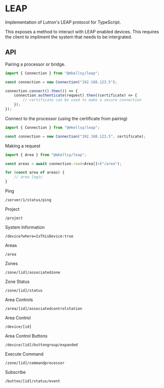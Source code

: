 # LEAP

Implementation of Lutron's LEAP protocol for TypeScript.

This exposes a method to interact with LEAP enabled devices. This requires the client to impliment the system that needs to be intergrated.

## API

Pairing a processor or bridge.

```js
import { Connection } from "@mkellsy/leap";

const connection = new Connection("192.168.123.5");

connection.connect().then(() => {
    connection.authenticate(request).then((certificate) => {
        // certificate can be used to make a secure connection
    });
});
```

Connect to the processor (using the certificate from pairing)

```js
import { Connection } from "@mkellsy/leap";

const connection = new Connection("192.168.123.5", certificate);
```

Making a request

```js
import { Area } from "@mkellsy/leap";

const areas = await connection.read<Area[]>("/area");

for (const area of areas) {
    // area logic
}
```

Ping

```
/server/1/status/ping
```

Project

```
/project
```

System Information

```
/device?where=IsThisDevice:true
```

Areas

```
/area
```

Zones

```
/zone/[id]/associatedzone
```

Zone Status

```
/zone/[id]/status
```

Area Controls

```
/area/[id]/associatedcontrolstation
```

Area Control

```
/device/[id]
```

Area Control Buttons

```
/device/[id]/buttongroup/expanded
```

Execute Command

```
/zone/[id]/commandprocessor
```

Subscribe

```
/button/[id]/status/event
```
